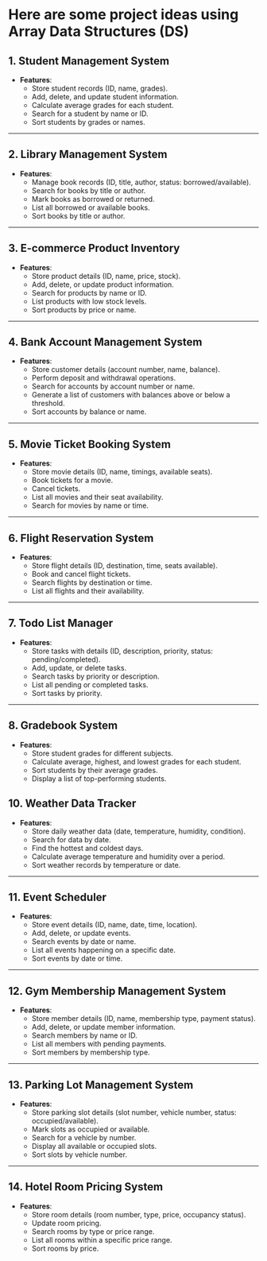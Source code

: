 # Here are some project ideas using Array Data Structures (DS)

## 1. **Student Management System**

- **Features**:
  - Store student records (ID, name, grades).
  - Add, delete, and update student information.
  - Calculate average grades for each student.
  - Search for a student by name or ID.
  - Sort students by grades or names.

---

## 2. **Library Management System**

- **Features**:
  - Manage book records (ID, title, author, status: borrowed/available).
  - Search for books by title or author.
  - Mark books as borrowed or returned.
  - List all borrowed or available books.
  - Sort books by title or author.

---

## 3. **E-commerce Product Inventory**

- **Features**:
  - Store product details (ID, name, price, stock).
  - Add, delete, or update product information.
  - Search for products by name or ID.
  - List products with low stock levels.
  - Sort products by price or name.

---

## 4. **Bank Account Management System**

- **Features**:
  - Store customer details (account number, name, balance).
  - Perform deposit and withdrawal operations.
  - Search for accounts by account number or name.
  - Generate a list of customers with balances above or below a threshold.
  - Sort accounts by balance or name.

---

## 5. **Movie Ticket Booking System**

- **Features**:
  - Store movie details (ID, name, timings, available seats).
  - Book tickets for a movie.
  - Cancel tickets.
  - List all movies and their seat availability.
  - Search for movies by name or time.

---

## 6. **Flight Reservation System**

- **Features**:
  - Store flight details (ID, destination, time, seats available).
  - Book and cancel flight tickets.
  - Search flights by destination or time.
  - List all flights and their availability.

---

## 7. **Todo List Manager**

- **Features**:
  - Store tasks with details (ID, description, priority, status: pending/completed).
  - Add, update, or delete tasks.
  - Search tasks by priority or description.
  - List all pending or completed tasks.
  - Sort tasks by priority.

---

## 8. **Gradebook System**

- **Features**:
  - Store student grades for different subjects.
  - Calculate average, highest, and lowest grades for each student.
  - Sort students by their average grades.
  - Display a list of top-performing students.

## 10. **Weather Data Tracker**

- **Features**:
  - Store daily weather data (date, temperature, humidity, condition).
  - Search for data by date.
  - Find the hottest and coldest days.
  - Calculate average temperature and humidity over a period.
  - Sort weather records by temperature or date.

---

## 11. **Event Scheduler**

- **Features**:
  - Store event details (ID, name, date, time, location).
  - Add, delete, or update events.
  - Search events by date or name.
  - List all events happening on a specific date.
  - Sort events by date or time.

---

## 12. **Gym Membership Management System**

- **Features**:
  - Store member details (ID, name, membership type, payment status).
  - Add, delete, or update member information.
  - Search members by name or ID.
  - List all members with pending payments.
  - Sort members by membership type.

---

## 13. **Parking Lot Management System**

- **Features**:
  - Store parking slot details (slot number, vehicle number, status: occupied/available).
  - Mark slots as occupied or available.
  - Search for a vehicle by number.
  - Display all available or occupied slots.
  - Sort slots by vehicle number.

---

## 14. **Hotel Room Pricing System**

- **Features**:
  - Store room details (room number, type, price, occupancy status).
  - Update room pricing.
  - Search rooms by type or price range.
  - List all rooms within a specific price range.
  - Sort rooms by price.
